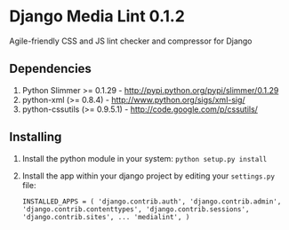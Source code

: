 # Django Media Lint 0.1.2

Agile-friendly CSS and JS lint checker and compressor for Django

## Dependencies

1. Python Slimmer >= 0.1.29 - http://pypi.python.org/pypi/slimmer/0.1.29
2. python-xml (>= 0.8.4) - http://www.python.org/sigs/xml-sig/
3. python-cssutils (>= 0.9.5.1) - http://code.google.com/p/cssutils/

## Installing

1. Install the python module in your system:
`python setup.py install`

2. Install the app within your django project by editing your `settings.py` file:

    `INSTALLED_APPS = (
        'django.contrib.auth',
        'django.contrib.admin',
        'django.contrib.contenttypes',
        'django.contrib.sessions',
        'django.contrib.sites',
        ...
        'medialint',
    )`
